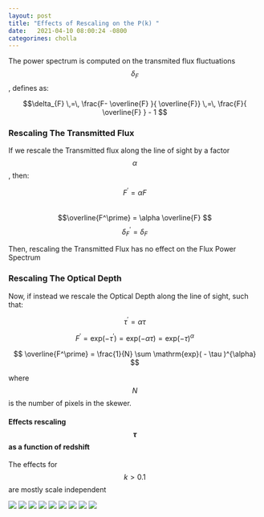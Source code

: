 ```yaml
---
layout: post
title: "Effects of Rescaling on the P(k) "
date:   2021-04-10 08:00:24 -0800
categorines: cholla
---
```


The power spectrum is computed on the transmited flux fluctuations $$\delta_{F}$$, defines as: 

$$\delta_{F} \,=\, \frac{F- \overline{F} }{ \overline{F}} \,=\, \frac{F}{ \overline{F} } - 1  $$ 


### Rescaling The Transmitted Flux

If we rescale the Transmitted flux along the line of sight by a factor $$\alpha$$, then:


$$ F^\prime = \alpha F $$  
$$\overline{F^\prime} = \alpha  \overline{F} $$ 
$$\delta_{F}^\prime = \delta_{F} $$

Then, rescaling the Transmitted Flux has no effect on the Flux Power Spectrum  


### Rescaling The Optical Depth

Now, if instead we rescale the Optical Depth along the line of sight, such that:

$$\tau^\prime = \alpha \tau $$


$$ F^\prime = \mathrm{exp}( - \tau^\prime ) = \mathrm{exp}( - \alpha \tau  ) = \mathrm{exp}( - \tau  )^{\alpha}  $$

$$ \overline{F^\prime} = \frac{1}{N} \sum  \mathrm{exp}( - \tau  )^{\alpha} $$


where $$N$$ is the number of pixels in the skewer.



#### Effects rescaling $$\tau$$ as a function of redshift

The effects for $$k > 0.1$$ are mostly scale independent 

<img src="{{ site.url }}assets/images/fig_rescaled_power_spectrum_25.png">
<img src="{{ site.url }}assets/images/fig_rescaled_power_spectrum_30.png">
<img src="{{ site.url }}assets/images/fig_rescaled_power_spectrum_35.png">
<img src="{{ site.url }}assets/images/fig_rescaled_power_spectrum_40.png">
<img src="{{ site.url }}assets/images/fig_rescaled_power_spectrum_45.png">
<img src="{{ site.url }}assets/images/fig_rescaled_power_spectrum_48.png">
<img src="{{ site.url }}assets/images/fig_rescaled_power_spectrum_50.png">
<img src="{{ site.url }}assets/images/fig_rescaled_power_spectrum_53.png">
<img src="{{ site.url }}assets/images/fig_rescaled_power_spectrum_55.png">
 
